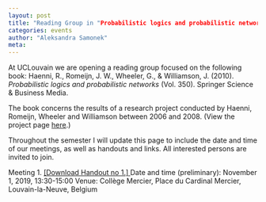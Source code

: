 ```yaml
---
layout: post
title: "Reading Group in "Probabilistic logics and probabilistic networks" at UCLouvain"
categories: events 
author: "Aleksandra Samonek"
meta: 
---
```


At UCLouvain we are opening a reading group focused on the following book:
Haenni, R., Romeijn, J. W., Wheeler, G., & Williamson, J. (2010). _Probabilistic logics and probabilistic networks_ (Vol. 350). Springer Science & Business Media.

The book concerns the results of a research project conducted by Haenni, Romeijn, Wheeler and Williamson between 2006 and 2008. (View the project page [here](https://blogs.kent.ac.uk/jonw/projects/progicnet-probabilistic-logic-and-probabilistic-networks/).)

Throughout the semester I will update this page to include the date and time of our meetings, as well as handouts and links. All interested persons are invited to join.

Meeting 1. [ [Download Handout no 1.] ](/handouts/progicnet.ASamonekProgicAndNetworksReadingGroup-Handout01Chapters01-ver1.0.pdf)
Date and time (preliminary): November 1, 2019, 13:30-15:00
Venue: Collège Mercier, Place du Cardinal Mercier, Louvain-la-Neuve, Belgium